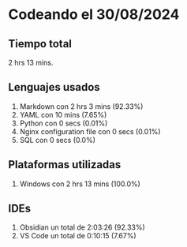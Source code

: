 # Codeando el 30/08/2024

## Tiempo total
2 hrs 13 mins.

## Lenguajes usados
1. Markdown con 2 hrs 3 mins (92.33%)
1. YAML con 10 mins (7.65%)
1. Python con 0 secs (0.01%)
1. Nginx configuration file con 0 secs (0.01%)
1. SQL con 0 secs (0.0%)

## Plataformas utilizadas
1. Windows con 2 hrs 13 mins (100.0%)

## IDEs
1. Obsidian un total de 2:03:26 (92.33%)
1. VS Code un total de 0:10:15 (7.67%)
